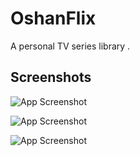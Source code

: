 
# OshanFlix

A personal TV series library .




## Screenshots
![App Screenshot](https://i.ibb.co/D5KH7zg/Capture.png)

![App Screenshot](https://i.ibb.co/Fhx5Rhd/1.png)

![App Screenshot](https://i.ibb.co/TcdST5C/3.png)


